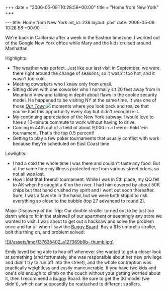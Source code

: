 +++
date = "2006-05-08T10:28:58+00:00"
title = "Home from New York"
+++

\--- title: Home from New York mt_id: 236 layout: post date: 2006-05-08
10:28:58 +00:00 \---

We're back in California after a week in the Eastern timezone. I worked out of
the Google New York office while Mary and the kids cruised around Manhattan.

Highlights:

  * The weather was perfect. Just like our last visit in September, we were there right around the change of seasons, so it wasn't too hot, and it wasn't too cold.
  * Meeting coworkers who I knew only from email.
  * Sitting down with one coworker who I normally sit 20 feet away from in Mountain View and talking in depth about flaws in the cookie security model. He happened to be visiting NY at the same time. It was one of those _[Our Town](http://www.amazon.com/exec/obidos/redirect?link_code=ur2&tag=sowbug-20&camp=1789&creative=9325&path=http%3A%2F%2Fwww.amazon.com%2Fgp%2Fproduct%2F0060929847%3Fv%3Dglance%26n%3D283155)![](http://www.assoc-amazon.com/e/ir?t=sowbug-20&l=ur2&o=1)_ moments where you look back and realize that you've had this opportunity every day but didn't recognize it.
  * My continuing appreciation of the New York subway. I would love to have a 10-minute commute to work without having to drive.
  * Coming in 44th out of a field of about 9,000 in a freeroll hold 'em tournament. That's the top 0.5 percent!
  * Getting to play a few poker tournaments that usually conflict with work because they're scheduled on East Coast time.

Lowlights:

  * I had a cold the whole time I was there and couldn't taste any food. But at the same time my illness protected me from various street odors, so not all was lost.
  * How I lost that freeroll tournament. While I was in 5th place, my QQ fell to AK when he caught a K on the river. I had him covered by about 50K chips but that hand crushed my spirit and I went out soon thereafter. Sure, I was a favorite in the hand, but we were both stupid to risk everything so close to the bubble (top 27 advanced to round 2).

Major Discovery of the Trip: Our double stroller turned out to be just too
damn wide to fit in the stairwell of our apartment or seemingly any store we
wanted to visit. I was about to get out a hacksaw and solve the problem once
and for all when I saw the [Buggy
Board](http://www.target.com/gp/detail.html/sr=1-1/qid=1147108430/ref=sr_1_1/601-3740100-4658506?%5Fencoding=UTF8&asin=B000EN1K0C).
Buy a $15 umbrella stroller, bolt this thing on, and problem solved:

[![](/assets/img/137635402_a127369b9b-
thumb.jpg)](/assets/img/137635402_a127369b9b.jpg)

Emily loved being able to hop off whenever she wanted to get a closer look at
something (and fortunately, she was responsible about her new privilege and
didn't try to run off into the street), and the whole contraption was
practically weightless and easily maneuverable. If you have two kids and one's
old enough to climb on the couch without your getting worried about it, then I
recommend a Buggy Board. Be sure to get the 3G model (we didn't), which can
supposedly be reattached to different strollers.

